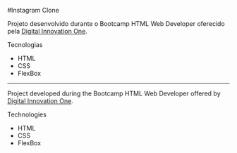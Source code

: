 #Instagram Clone

Projeto desenvolvido durante o Bootcamp HTML Web Developer oferecido pela [Digital Innovation One](https://web.digitalinnovation.one/).

Tecnologias

* HTML
* CSS
* FlexBox

<hr>

Project developed during the Bootcamp HTML Web Developer offered by [Digital Innovation One](https://web.digitalinnovation.one/).

Technologies
* HTML 
* CSS
* FlexBox
